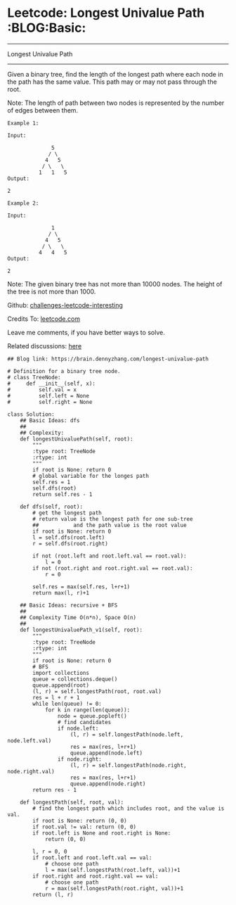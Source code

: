# Leetcode: Longest Univalue Path     :BLOG:Basic:


---

Longest Univalue Path  

---

Given a binary tree, find the length of the longest path where each node in the path has the same value. This path may or may not pass through the root.  

Note: The length of path between two nodes is represented by the number of edges between them.  

    Example 1:
    
    Input:
    
                  5
                 / \
                4   5
               / \   \
              1   1   5
    Output:
    
    2

    Example 2:
    
    Input:
    
                  1
                 / \
                4   5
               / \   \
              4   4   5
    Output:
    
    2

Note: The given binary tree has not more than 10000 nodes. The height of the tree is not more than 1000.  

Github: [challenges-leetcode-interesting](https://github.com/DennyZhang/challenges-leetcode-interesting/tree/master/longest-univalue-path)  

Credits To: [leetcode.com](https://leetcode.com/problems/longest-univalue-path/description/)  

Leave me comments, if you have better ways to solve.  

Related discussions: [here](https://leetcode.com/problems/longest-univalue-path/discuss/108155/C++-DFS-with-explanation)  

    ## Blog link: https://brain.dennyzhang.com/longest-univalue-path
    
    # Definition for a binary tree node.
    # class TreeNode:
    #     def __init__(self, x):
    #         self.val = x
    #         self.left = None
    #         self.right = None
    
    class Solution:
        ## Basic Ideas: dfs
        ##
        ## Complexity:
        def longestUnivaluePath(self, root):
            """
            :type root: TreeNode
            :rtype: int
            """
            if root is None: return 0
            # global variable for the longes path
            self.res = 1
            self.dfs(root)
            return self.res - 1
    
        def dfs(self, root):
            # get the longest path
            # return value is the longest path for one sub-tree
            ##           and the path value is the root value
            if root is None: return 0
            l = self.dfs(root.left)
            r = self.dfs(root.right)
    
            if not (root.left and root.left.val == root.val):
                l = 0
            if not (root.right and root.right.val == root.val):
                r = 0
    
            self.res = max(self.res, l+r+1)
            return max(l, r)+1
    
        ## Basic Ideas: recursive + BFS
        ##
        ## Complexity Time O(n*n), Space O(n)
        ##
        def longestUnivaluePath_v1(self, root):
            """
            :type root: TreeNode
            :rtype: int
            """
            if root is None: return 0
            # BFS
            import collections
            queue = collections.deque()
            queue.append(root)
            (l, r) = self.longestPath(root, root.val)
            res = l + r + 1
            while len(queue) != 0:
                for k in range(len(queue)):
                    node = queue.popleft()
                    # find candidates
                    if node.left:
                        (l, r) = self.longestPath(node.left, node.left.val)
                        res = max(res, l+r+1)
                        queue.append(node.left)
                    if node.right:
                        (l, r) = self.longestPath(node.right, node.right.val)
                        res = max(res, l+r+1)
                        queue.append(node.right)
            return res - 1
    
        def longestPath(self, root, val):
            # find the longest path which includes root, and the value is val.
            if root is None: return (0, 0)
            if root.val != val: return (0, 0)
            if root.left is None and root.right is None:
                return (0, 0)
    
            l, r = 0, 0
            if root.left and root.left.val == val:
                # choose one path
                l = max(self.longestPath(root.left, val))+1
            if root.right and root.right.val == val:
                # choose one path
                r = max(self.longestPath(root.right, val))+1
            return (l, r)